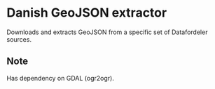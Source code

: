# Danish GeoJSON extractor

Downloads and extracts GeoJSON from a specific set of Datafordeler sources.

## Note
Has dependency on GDAL (ogr2ogr).
